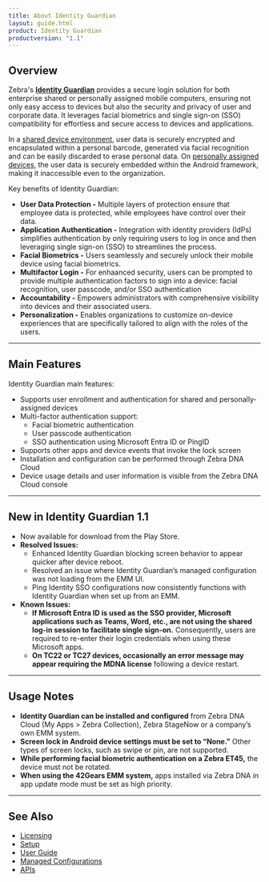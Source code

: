 ```yaml
---
title: About Identity Guardian
layout: guide.html
product: Identity Guardian
productversion: "1.1"
---
```


## Overview

Zebra's **[Identity Guardian](https://www.zebra.com/identityguardian)**
provides a secure login solution for both enterprise shared or personally assigned mobile computers, ensuring not only easy access to devices but also the security and privacy of user and corporate data. It leverages facial biometrics and single sign-on (SSO) compatibility for effortless and secure access to devices and applications.

<!--Zebra's **[Identity Guardian](https://www.zebra.com/identityguardian)** simplifies device authentication by combining facial biometric recognition, multifactor login, and Single Sign-On (SSO) for a personalized role-based experience. It utilizes facial biometrics to unlock mobile devices securely, regardless of whether they are shared or personally assigned. If facial biometrics is not the preferred choice, a unique barcode or PIN offers an alternative secure access method.  enables secure and personalized user access to mobile devices by combining biometric authentication with multifactor login protocols. Facial biometrics unlock the mobile devices securely, regardless of whether they are shared or personally assigned. For users who prefer alternatives to facial biometrics, a unique barcode or PIN offers secure access options.
-->

In a [shared device environment,](../usage/#shareddevice) user data is securely encrypted and encapsulated within a personal barcode, generated via facial recognition and can be easily discarded to erase personal data. On [personally assigned devices,](../usage/#personallyassigneddevice) the user data is securely embedded within the Android framework, making it inaccessible even to the organization.

Key benefits of Identity Guardian:

- **User Data Protection -** Multiple layers of protection ensure that employee data is protected, while employees have control over their data.
- **Application Authentication -** Integration with identity providers (IdPs) simplifies authentication by only requiring users to log in once and then leveraging single sign-on (SSO) to streamlines the process.
- **Facial Biometrics -** Users seamlessly and securely unlock their mobile device using facial biometrics.
- **Multifactor Login -** For enhaanced security, users can be prompted to provide multiple authentication factors to sign into a device: facial recognition, user passcode, and/or SSO authentication
- **Accountability -** Empowers administrators with comprehensive visibility into devices and their associated users.
- **Personalization -** Enables organizations to customize on-device experiences that are specifically tailored to align with the roles of the users.

<!-- With identity provider (IdP) integration, Identity Guardian simplifies application authentication. Users only need to sign in once using [SSO](../setup). After that, SSO manages the rest of the application sign-ins, streamlining the process.

Using [managed configurations](../mc/) through Zebra’s DNA Cloud platform or Enterprise Mobility Mangement (EMM), organizations can customize device controls and access dashboard visibility into device usage, including who has signed in/out of a device, usage times, etc. enforcing user accountability.
-->

---

## Main Features

Identity Guardian main features:

- Supports user enrollment and authentication for shared and personally-assigned devices
- Multi-factor authentication support:
  - Facial biometric authentication
  - User passcode authentication
  - SSO authentication using Microsoft Entra ID or PingID
- Supports other apps and device events that invoke the lock screen
- Installation and configuration can be performed through Zebra DNA Cloud
- Device usage details and user information is visible from the Zebra DNA Cloud console

---

## New in Identity Guardian 1.1

* Now available for download from the Play Store.
* **Resolved Issues:**
    * Enhanced Identity Guardian blocking screen behavior to appear quicker after device reboot.
    * Resolved an issue where Identity Guardian’s managed configuration was not loading from the EMM UI.
    * Ping Identity SSO configurations now consistently functions with Identity Guardian when set up from an EMM.
* **Known Issues:** 
    * **If Microsoft Entra ID is used as the SSO provider, Microsoft applications such as Teams, Word, etc., are not using the shared log-in session to facilitate single sign-on.** Consequently, users are required to re-enter their login credentials when using these Microsoft apps.
    * **On TC22 or TC27 devices, occasionally an error message may appear requiring the MDNA license** following a device restart.

---

## Usage Notes

- **Identity Guardian can be installed and configured** from Zebra DNA Cloud (My Apps > Zebra Collection), Zebra StageNow or a company’s own EMM system.  
- **Screen lock in Android device settings must be set to “None.”** Other types of screen locks, such as swipe or pin, are not supported.
- **While performing facial biometric authentication on a Zebra ET45,** the device must not be rotated.
- **When using the 42Gears EMM system,** apps installed via Zebra DNA in app update mode must be set as high priority.


---

## See Also

- [Licensing](../licensing/)
- [Setup](../setup)
- [User Guide](../usage)
- [Managed Configurations](../mc)
- [APIs](../api/)
